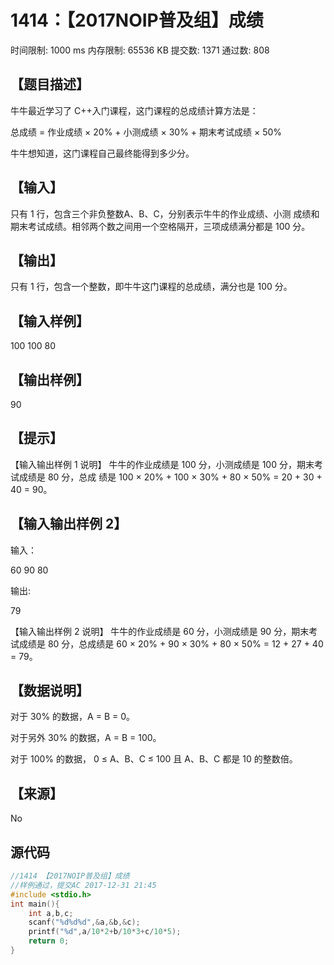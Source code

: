 # 1414：【2017NOIP普及组】成绩

时间限制: 1000 ms         内存限制: 65536 KB
提交数: 1371     通过数: 808

## 【题目描述】

牛牛最近学习了 C++入门课程，这门课程的总成绩计算方法是：

总成绩 = 作业成绩 × 20% + 小测成绩 × 30% + 期末考试成绩 × 50%

牛牛想知道，这门课程自己最终能得到多少分。

## 【输入】

只有 1 行，包含三个非负整数A、B、C，分别表示牛牛的作业成绩、小测 成绩和期末考试成绩。相邻两个数之间用一个空格隔开，三项成绩满分都是 100 分。

## 【输出】

只有 1 行，包含一个整数，即牛牛这门课程的总成绩，满分也是 100 分。

## 【输入样例】

100 100 80 

## 【输出样例】

90

## 【提示】

【输入输出样例 1 说明】 牛牛的作业成绩是 100 分，小测成绩是 100 分，期末考试成绩是 80 分，总成 绩是 100 × 20% + 100 × 30% + 80 × 50% = 20 + 30 + 40 = 90。

## 【输入输出样例 2】

输入：

60 90 80

输出:

79

【输入输出样例 2 说明】 牛牛的作业成绩是 60 分，小测成绩是 90 分，期末考试成绩是 80 分，总成绩是 60 × 20% + 90 × 30% + 80 × 50% = 12 + 27 + 40 = 79。  

## 【数据说明】

对于 30% 的数据，A = B = 0。

对于另外 30% 的数据，A = B = 100。

对于 100% 的数据， 0 ≤ A、B、C ≤ 100 且 A、B、C 都是 10 的整数倍。

## 【来源】

No


## 源代码

```cpp
//1414 【2017NOIP普及组】成绩
//样例通过，提交AC 2017-12-31 21:45 
#include <stdio.h>
int main(){
    int a,b,c;
    scanf("%d%d%d",&a,&b,&c);
    printf("%d",a/10*2+b/10*3+c/10*5);
    return 0;
}
```
